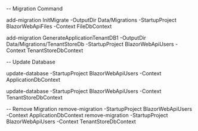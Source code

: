 -- Migration Command

add-migration InitMigrate -OutputDir  Data/Migrations  -StartupProject BlazorWebApiFiles -Context FileDbContext

add-migration GenerateApplicationTenantDB1 -OutputDir  Data/Migrations/TenantStoreDb  -StartupProject BlazorWebApiUsers -Context TenantStoreDbContext


-- Update Database

update-database -StartupProject BlazorWebApiUsers  -Context ApplicationDbContext


update-database -StartupProject BlazorWebApiUsers  -Context TenantStoreDbContext



-- Remove Migration
remove-migration  -StartupProject BlazorWebApiUsers -Context ApplicationDbContext
remove-migration  -StartupProject BlazorWebApiUsers -Context TenantStoreDbContext
